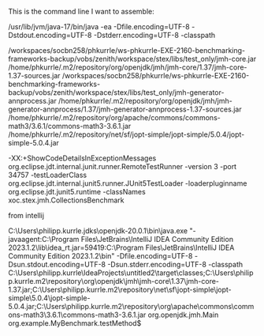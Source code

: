 
This is the command line I want to assemble: 

/usr/lib/jvm/java-17/bin/java
-ea
-Dfile.encoding=UTF-8
-Dstdout.encoding=UTF-8
-Dstderr.encoding=UTF-8
-classpath 

/workspaces/socbn258/phkurrle/ws-phkurrle-EXE-2160-benchmarking-frameworks-backup/vobs/zenith/workspace/stex/libs/test_only/jmh-core.jar
/home/phkurrle/.m2/repository/org/openjdk/jmh/jmh-core/1.37/jmh-core-1.37-sources.jar
/workspaces/socbn258/phkurrle/ws-phkurrle-EXE-2160-benchmarking-frameworks-backup/vobs/zenith/workspace/stex/libs/test_only/jmh-generator-annprocess.jar
/home/phkurrle/.m2/repository/org/openjdk/jmh/jmh-generator-annprocess/1.37/jmh-generator-annprocess-1.37-sources.jar
/home/phkurrle/.m2/repository/org/apache/commons/commons-math3/3.6.1/commons-math3-3.6.1.jar
/home/phkurrle/.m2/repository/net/sf/jopt-simple/jopt-simple/5.0.4/jopt-simple-5.0.4.jar

-XX:+ShowCodeDetailsInExceptionMessages org.eclipse.jdt.internal.junit.runner.RemoteTestRunner
-version 3
-port 34757
-testLoaderClass org.eclipse.jdt.internal.junit5.runner.JUnit5TestLoader
-loaderpluginname org.eclipse.jdt.junit5.runtime
-classNames xoc.stex.jmh.CollectionsBenchmark


from intellij

C:\Users\philipp.kurrle\.jdks\openjdk-20.0.1\bin\java.exe "-javaagent:C:\Program Files\JetBrains\IntelliJ IDEA Community Edition 2023.1.2\lib\idea_rt.jar=59419:C:\Program Files\JetBrains\IntelliJ IDEA Community Edition 2023.1.2\bin" -Dfile.encoding=UTF-8 -Dsun.stdout.encoding=UTF-8 -Dsun.stderr.encoding=UTF-8 -classpath C:\Users\philipp.kurrle\IdeaProjects\untitled2\target\classes;C:\Users\philipp.kurrle\.m2\repository\org\openjdk\jmh\jmh-core\1.37\jmh-core-1.37.jar;C:\Users\philipp.kurrle\.m2\repository\net\sf\jopt-simple\jopt-simple\5.0.4\jopt-simple-5.0.4.jar;C:\Users\philipp.kurrle\.m2\repository\org\apache\commons\commons-math3\3.6.1\commons-math3-3.6.1.jar org.openjdk.jmh.Main org.example.MyBenchmark.testMethod$
